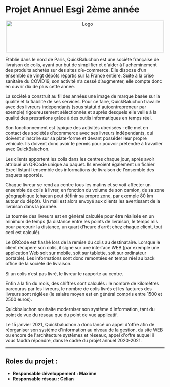 # Projet Annuel Esgi 2ème année

<p align="center">
    <img src="https://drive.google.com/uc?export=view&id=15Kvyy_4wkMvPT9kGyuio_8SDEr8wu_D4" alt="Logo" width="500" height="100">
</p>

Établie dans le nord de Paris, QuickBaluchon est une société française de livraison de colis, ayant pur but de simplifier et d'aider à l'acheminement des produits achetés sur des sites d’e-commerce. Elle dispose d’un ensemble de vingt dépôts répartis sur la France entière. Suite à la crise sanitaire du COVID19, son activité n’a cessé d’augmenter, elle compte donc en ouvrir dix de plus cette année.

La société a construit au fil des années une image de marque basée sur la qualité et la fiabilité de ses services. Pour ce faire, QuickBaluchon travaille avec des livreurs indépendants (sous statut d'autoentrepreneur par exemple) rigoureusement sélectionnés et auprès desquels elle veille à la qualité des prestations grâce à des outils informatiques en temps réel.

Son fonctionnement est typique des activités uberisées : elle met en contact des sociétés d’ecommerce avec ses livreurs indépendants, qui doivent s’inscrire sur sa plate-forme et devant posséder leur propre véhicule. Ils doivent donc avoir le permis pour pouvoir prétendre à travailler avec QuickBaluchon.

Les clients apportent les colis dans les centres chaque jour, après avoir attribué un QRCode unique au paquet. Ils envoient également un fichier Excel listant l’ensemble des informations de livraison de l’ensemble des paquets apportés.

Chaque livreur se rend au centre tous les matins et se voit affecter un ensemble de colis à livrer, en fonction du volume de son camion, de sa zone géographique (chacun peut définir sa propre zone, par exemple 80 km autour du dépôt). Un mail est alors envoyé aux clients les avertissant de la livraison dans la journée.

La tournée des livreurs est en général calculée pour être réalisée en un minimum de temps (la distance entre les points de livraison, le temps mis pour parcourir la distance, un quart d’heure d’arrêt chez chaque client, tout ceci est calculé).

Le QRCode est flashé lors de la remise du colis au destinataire. Lorsque le client récupère son colis, il signe sur une interface WEB (par exemple une application Web soit sur mobile, soit sur tablette, soit sur ordinateur portable). Les informations sont donc remontées en temps réel au back office de la société de livraison.

Si un colis n’est pas livré, le livreur le rapporte au centre.

Enfin à la fin du mois, des chiffres sont calculés : le nombre de kilomètres parcourus par les livreurs, le nombre de colis livrés et les factures des livreurs sont réglées (le salaire moyen est en général compris entre 1500 et 2500 euros).

Quickbaluchon souhaite moderniser son système d'information, tant du point de vue du réseau que du point de vue applicatif.

Le 15 janvier 2021, Quickbaluchon a donc lancé un appel d'offre afin de réorganiser son système d'information au niveau de la gestion, du site WEB ou encore de l'architecture systèmes et réseaux, appel d'offre auquel il vous faudra répondre, dans le cadre du projet annuel 2020-2021.

----------------------------
## Roles du projet : 
* **Responsable développement : Maxime** 
* **Responsable réseau : Célian**
